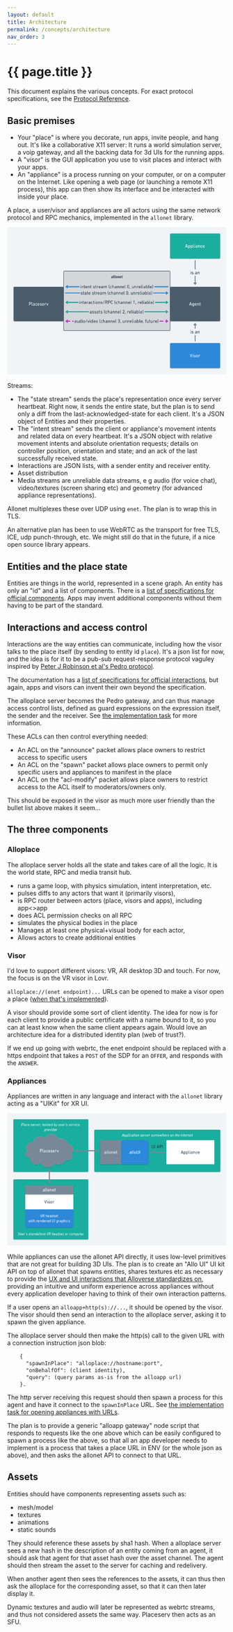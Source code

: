 ```yaml
---
layout: default
title: Architecture
permalink: /concepts/architecture
nav_order: 3
---
```


# {{ page.title }}

This document explains the various concepts. For exact protocol specifications,
see the [Protocol Reference](/protocol-reference).

## Basic premises

- Your "place" is where you decorate, run apps, invite people, and
  hang out. It's like a collaborative X11 server: It runs a world simulation
  server, a voip gateway, and all the backing data for 3d UIs for
  the running apps.
- A "visor" is the GUI application you use to visit places and interact
  with your apps.
- An "appliance" is a process running on your computer, or on a computer
  on the Internet. Like opening a web page (or launching a remote X11
  process), this app can then show its interface and be interacted with
  inside your place.

A place, a user/visor and appliances are all actors using the same network
protocol and RPC mechanics, implemented in the `allonet` library.

![allonet](/assets/images/allonet.png)

Streams:

- The "state stream" sends the place's representation once every
  server heartbeat. Right now, it sends the entire state, but the plan is
  to send only a diff from the last-acknowledged-state for each client. It's
  a JSON object of Entities and their properties.
- The "intent stream" sends the client or appliance's movement intents and
  related data on every heartbeat. It's a JSON object with relative movement
  intents and absolute orientation requests; details on controller position,
  orientation and state; and an ack of the last successfully received state.
- Interactions are JSON lists, with a sender entity and receiver entity.
- Asset distribution
- Media streams are unreliable data streams, e g audio (for voice chat), video/textures (screen sharing etc) and geometry (for advanced appliance representations).

Allonet multiplexes these over UDP using `enet`. The plan is to wrap this in TLS.

An alternative plan has been to use WebRTC as the transport for free TLS, ICE, udp punch-through, etc. We might still do that in the future, if a nice open source library appears.

## Entities and the place state

Entities are things in the world, represented in a scene graph. An entity has only an "id" and a list of components. There is a [list of specifications for official components](/components). Apps may invent additional components without them having to be part of the standard.

## Interactions and access control

Interactions are the way entities can communicate, including how the visor
talks to the place itself (by sending to entity id `place`).
It's a json list for now, and the idea is for it to be a pub-sub
request-response protocol vaguley inspired by [Peter J Robinson et al's
Pedro protocol](http://www.doc.ic.ac.uk/~klc/pedro.pdf).

The documentation has a [list of specifications for official interactions](/protocol-reference/interactions),
but again, apps and visors can invent their own beyond the specification.

The alloplace server becomes the Pedro gateway, and can thus manage access control lists,
defined as guard expressions on the expression itself, the sender and the receiver.
See [the implementation task](https://github.com/alloverse/alloplace/issues/2)
for more information.

These ACLs can then control everything needed:

- An ACL on the "announce" packet allows place owners to restrict access to
  specific users
- An ACL on the "spawn" packet allows place owners to permit only specific
  users and appliances to manifest in the place
- An ACL on the "acl-modify" packet allows place owners to restrict access
  to the ACL itself to moderators/owners only.

This should be exposed in the visor as much more user friendly than the
bullet list above makes it seem...

## The three components

### Alloplace

The alloplace server holds all the state and takes care of all the logic. It is
the world state, RPC and media transit hub.

- runs a game loop, with physics simulation, intent interpretation, etc.
- pulses diffs to any actors that want it (primarily visors),
- is RPC router between actors (place, visors and apps), including app<>app
- does ACL permission checks on all RPC
- simulates the physical bodies in the place
- Manages at least one physical+visual body for each actor,
- Allows actors to create additional entities

### Visor

I'd love to support different visors: VR, AR desktop 3D and touch. For now,
the focus is on the VR visor in Lovr.

`alloplace://(enet endpoint)...` URLs can be opened to make a visor
open a place ([when that's implemented](https://github.com/alloverse/allovisor/issues/1)).

A visor should provide some sort of client identity. The idea for now is for
each client to provide a public certificate with a name bound to it, so you
can at least know when the same client appears again. Would love an architecture
idea for a distributed identity plan (web of trust?).

If we end up going with webrtc, the enet endpoint should be replaced with a https
endpoint that takes a `POST` of the SDP for an `OFFER`, and responds with the `ANSWER`.

### Appliances

Appliances are written in any language and interact with the `allonet` library
acting as a "UIKit" for XR UI.

![alloui](/assets/images/alloui.png)

While appliances can use the allonet API directly, it uses low-level primitives
that are not great for building 3D UIs. The plan is to create an "Allo UI" UI kit
API on top of allonet that spawns entities, shares textures etc as necessary
to provide the [UX and UI interactions that Alloverse standardizes on](writing-apps-with-alloUI),
providing an intuitive and uniform experience across appliances without every
application developer having to think of their own interaction patterns.

If a user opens an `alloapp+http(s)://...`, it should be opened by the visor.
The visor should then send an interaction to the alloplace server, asking it
to spawn the given appliance.

The alloplace server should then make the http(s) call to the given URL with a
connection instruction json blob:

```json-doc
    {
      "spawnInPlace": "alloplace://hostname:port",
      "onBehalfOf": (client identity),
      "query": (query params as-is from the alloapp url)
    }.
```

The http server receiving this request should then spawn a process for this
agent and have it connect to the `spawnInPlace` URL. See [the implementation
task for opening appliances with
URLs](https://github.com/alloverse/alloplace/issues/8).

The plan is to provide a generic "alloapp gateway" node script that responds to
requests like the one above which can be easily configured to spawn a process
like the above, so that all an app developer needs to implement is a process that
takes a place URL in ENV (or the whole json as above), and then asks the allonet
API to connect to that URL.

## Assets

Entities should have components representing assets such as:

- mesh/model
- textures
- animations
- static sounds

They should reference these assets by sha1 hash. When a alloplace server sees a new
hash in the description of an entity coming from an agent, it should ask that
agent for that asset hash over the asset channel. The agent should then stream
the asset to the server for caching and redelivery.

When another agent then sees the references to the assets, it can thus then
ask the alloplace for the corresponding asset, so that it can then later display
it.

Dynamic textures and audio will later be represented as webrtc streams, and thus
not considered assets the same way. Placeserv then acts as an SFU.
